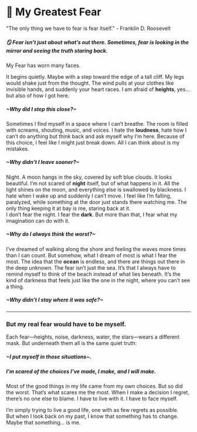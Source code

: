 # 🌌 My Greatest Fear
"The only thing we have to fear is fear itself." - Franklin D. Roosevelt 

##### 🪞 **Fear isn’t just about what’s out there. Sometimes, fear is looking in the mirror and seeing the truth staring back.**

My Fear has worn many faces.

It begins quietly. Maybe with a step toward the edge of a tall cliff. My legs would shake just from the thought. The wind pulls at your clothes like invisible hands, and suddenly your heart races. I am afraid of **heights**, yes... but also of how *I* got here.  

##### *~Why did I step this close?~*

Sometimes I find myself in a space where I can’t breathe. The room is filled with screams, shouting, music, and voices. I hate the **loudness**, hate how I can’t do anything but think back and ask myself why I’m here. Because of this choice, I feel like I might just break down. All I can think about is my mistakes.  

##### *~Why didn’t I leave sooner?~*

Night. A moon hangs in the sky, covered by soft blue clouds. It looks beautiful. I’m not scared of **night** itself, but of what happens in it. All the light shines on the moon, and everything else is swallowed by blackness. I hate when I wake up and suddenly I can’t move. I feel like I’m falling, paralyzed, while something at the door just stands there watching me. The only thing keeping it at bay is me, staring back at it.  
I don’t fear the night. I fear the **dark**. But more than that, I fear what my imagination can do with it.  

##### *~Why do I always think the worst?~*

I’ve dreamed of walking along the shore and feeling the waves more times than I can count. But somehow, what I dream of most is what I fear the most. The idea that the **ocean** is endless, and there are things out there in the deep unknown. The fear isn’t just the sea. It’s that I always have to remind myself to think of the beach instead of what lies beneath. It’s the kind of darkness that feels just like the one in the night, where you can’t see a thing.  

##### *~Why didn’t I stay where it was safe?~*

---

### But my real fear would have to be myself.

Each fear—heights, noise, darkness, water, the stars—wears a different mask. But underneath them all is the same quiet truth:

##### ~I put myself in those situations~.
##### *I'm scared of the choices I’ve made, I make, and I will make.*

Most of the good things in my life came from my own choices. But so did the worst. That’s what scares me the most. When I make a decision I regret, there’s no one else to blame. I have to live with it. I have to face myself.

I’m simply trying to live a good life, one with as few regrets as possible.  
But when I look back on my past, I know that something has to change.  
Maybe that something... is me.



